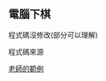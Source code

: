 ## 電腦下棋
程式碼沒修改(部分可以理解)

程式碼來源

[老師的範例](https://github.com/ccccourse/ai/tree/master/python/05-chess)

